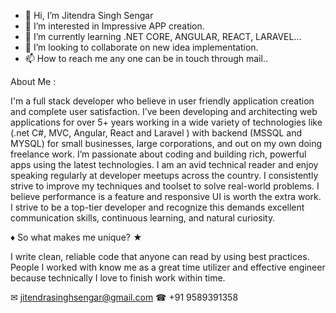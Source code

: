 - 👋 Hi, I’m Jitendra Singh Sengar
- 👀 I’m interested in Impressive APP creation.
- 🌱 I’m currently learning .NET CORE, ANGULAR, REACT, LARAVEL...
- 💞️ I’m looking to collaborate on new idea implementation.
- 📫 How to reach me any one can be in touch through mail.. 


About Me :

I'm a full stack developer who believe in user friendly application creation and complete user satisfaction. I’ve been developing and architecting web applications for over 5+ years working in a wide variety of technologies like (.net C#, MVC, Angular, React and Laravel ) with backend (MSSQL and MYSQL) for small businesses, large corporations, and out on my own doing freelance work. I’m passionate about coding and building rich, powerful apps using the latest technologies. I am an avid technical reader and enjoy speaking regularly at developer meetups across the country. I consistently strive to improve my techniques and toolset to solve real-world problems. I believe performance is a feature and responsive UI is worth the extra work. I strive to be a top-tier developer and recognize this demands excellent communication skills, continuous learning, and natural curiosity.

♦ So what makes me unique? ★ 

I write clean, reliable code that anyone can read by using best practices. People I worked with know me as a great time utilizer and effective engineer because technically I love to finish work within time. 

✉ jitendrasinghsengar@gmail.com
☎ +91 9589391358


<!---
JSSENGAR/JSSENGAR is a ✨ special ✨ repository because its `README.md` (this file) appears on your GitHub profile.
You can click the Preview link to take a look at your changes.
--->
